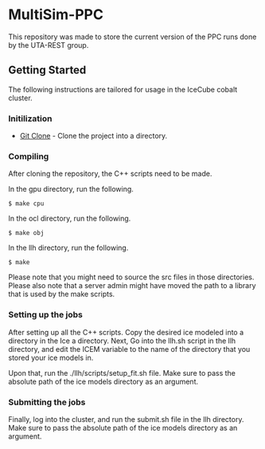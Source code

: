 # MultiSim-PPC
This repository was made to store the current version of the PPC runs done by the UTA-REST group. 

## Getting Started
The following instructions are tailored for usage in the IceCube cobalt cluster.

### Initilization 
* [Git Clone](https://www.atlassian.com/git/tutorials/setting-up-a-repository/git-clone) - Clone the project into a directory.

### Compiling
After cloning the repository, the C++ scripts need to be made. 

In the gpu directory, run the following. 
```
$ make cpu
```

In the ocl directory, run the following. 
```
$ make obj
```

In the llh directory, run the following. 
```
$ make
```

Please note that you might need to source the src files in those directories. Please also note that a server admin might have moved the path to a library that is used by the make scripts. 

### Setting up the jobs

After setting up all the C++ scripts. Copy the desired ice modeled into a directory in the Ice a directory. Next, Go into the llh.sh script in the llh directory, and edit the ICEM variable to the name of the directory that you stored your ice models in. 

Upon that, run the ./llh/scripts/setup_fit.sh file. Make sure to pass the absolute path of the ice models directory as an argument. 

### Submitting the jobs

Finally, log into the cluster, and run the submit.sh file in the llh directory. Make sure to pass the absolute path of the ice models directory as an argument.
